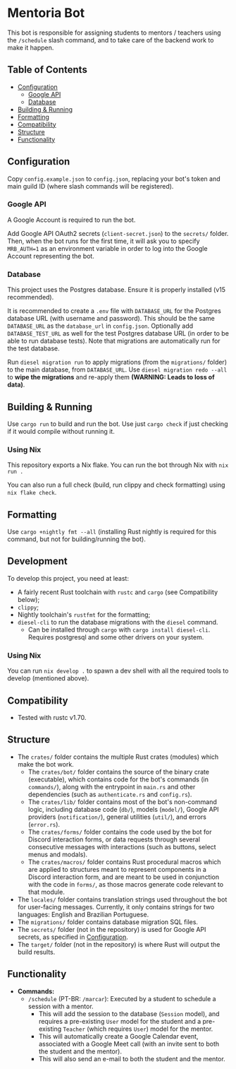 # Mentoria Bot

This bot is responsible for assigning students to mentors / teachers using the `/schedule` slash command, and to take care of the backend work to make it happen.

## Table of Contents

- [Configuration](#configuration)
    - [Google API](#google-api)
    - [Database](#database)
- [Building & Running](#building--running)
- [Formatting](#formatting)
- [Compatibility](#compatibility)
- [Structure](#structure)
- [Functionality](#functionality)

## Configuration

Copy `config.example.json` to `config.json`, replacing your bot's token and main guild ID
(where slash commands will be registered).

### Google API

A Google Account is required to run the bot.

Add Google API OAuth2 secrets (`client-secret.json`) to the `secrets/` folder. Then, when the bot runs for the
first time, it will ask you to specify `MRB_AUTH=1` as an environment variable in order to log into
the Google Account representing the bot.

### Database

This project uses the Postgres database. Ensure it is properly installed (v15 recommended).

It is recommended to create a `.env` file with `DATABASE_URL` for the Postgres database URL (with username and password).
This should be the same `DATABASE_URL` as the `database_url` in `config.json`.
Optionally add `DATABASE_TEST_URL` as well for the test Postgres database URL (in order to be able to run database tests).
Note that migrations are automatically run for the test database.

Run `diesel migration run` to apply migrations (from the `migrations/` folder) to the main database, from `DATABASE_URL`.
Use `diesel migration redo --all` to **wipe the migrations** and re-apply them **(WARNING: Leads to loss of data)**.

## Building & Running

Use `cargo run` to build and run the bot. Use just `cargo check` if just checking if it would compile without running it.

### Using Nix

This repository exports a Nix flake. You can run the bot through Nix with `nix run .`

You can also run a full check (build, run clippy and check formatting) using `nix flake check`.

## Formatting

Use `cargo +nightly fmt --all` (installing Rust nightly is required for this command, but not for building/running the bot).

## Development

To develop this project, you need at least:
- A fairly recent Rust toolchain with `rustc` and `cargo` (see Compatibility below);
- `clippy`;
- Nightly toolchain's `rustfmt` for the formatting;
- `diesel-cli` to run the database migrations with the `diesel` command.
    - Can be installed through `cargo` with `cargo install diesel-cli`. Requires postgresql and some other drivers on your system.

### Using Nix

You can run `nix develop .` to spawn a dev shell with all the required tools to develop (mentioned above).

## Compatibility

- Tested with rustc v1.70.

## Structure

- The `crates/` folder contains the multiple Rust crates (modules) which make the bot work.
    - The `crates/bot/` folder contains the source of the binary crate (executable), which contains code for the bot's commands (in `commands/`), along with the entrypoint in `main.rs` and other dependencies (such as `authenticate.rs` and `config.rs`).
    - The `crates/lib/` folder contains most of the bot's non-command logic, including database code (`db/`), models (`model/`), Google API providers (`notification/`), general utilities (`util/`), and errors (`error.rs`).
    - The `crates/forms/` folder contains the code used by the bot for Discord interaction forms, or data requests through several consecutive messages with interactions (such as buttons, select menus and modals).
    - The `crates/macros/` folder contains Rust procedural macros which are applied to structures meant to represent components in a Discord interaction form, and are meant to be used in conjunction with the code in `forms/`, as those macros generate code relevant to that module.
- The `locales/` folder contains translation strings used throughout the bot for user-facing messages. Currently, it only contains strings for two languages: English and Brazilian Portuguese.
- The `migrations/` folder contains database migration SQL files.
- The `secrets/` folder (not in the repository) is used for Google API secrets, as specified in [Configuration](#configuration).
- The `target/` folder (not in the repository) is where Rust will output the build results.

## Functionality

- **Commands:**
    - `/schedule` (PT-BR: `/marcar`): Executed by a student to schedule a session with a mentor.
        - This will add the session to the database (`Session` model), and requires a pre-existing `User` model
        for the student and a pre-existing `Teacher` (which requires `User`) model for the mentor.
        - This will automatically create a Google Calendar event, associated with a Google Meet call
        (with an invite sent to both the student and the mentor).
        - This will also send an e-mail to both the student and the mentor.
